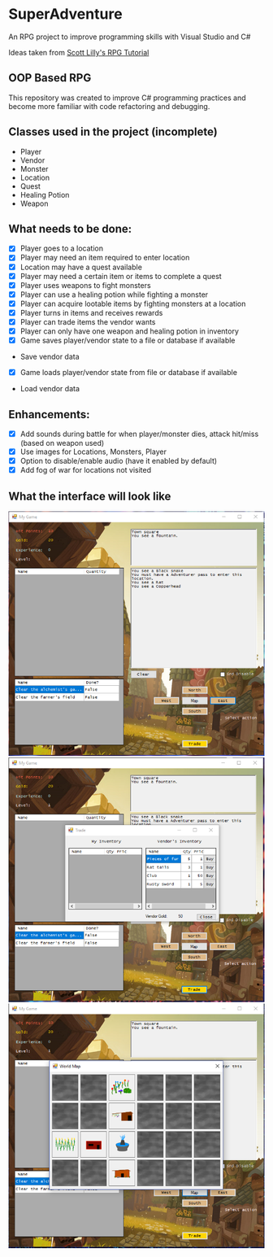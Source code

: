 # SuperAdventure
An RPG project to improve programming skills with Visual Studio and C#

Ideas taken from [Scott Lilly's RPG Tutorial](http://scottlilly.com/learn-c-by-building-a-simple-rpg-index/)

## OOP Based RPG
This repository was created to improve C# programming practices and become more familiar with code refactoring and debugging.

## Classes used in the project (incomplete)
- Player
- Vendor
- Monster
- Location
- Quest
- Healing Potion
- Weapon

## What needs to be done:
- [X] Player goes to a location
- [X] Player may need an item required to enter location
- [X] Location may have a quest available
- [X] Player may need a certain item or items to complete a quest
- [X] Player uses weapons to fight monsters
- [X] Player can use a healing potion while fighting a monster
- [X] Player can acquire lootable items by fighting monsters at a location 
- [X] Player turns in items and receives rewards
- [X] Player can trade items the vendor wants
- [X] Player can only have one weapon and healing potion in inventory
- [X] Game saves player/vendor state to a file or database if available
* Save vendor data
- [X] Game loads player/vendor state from file or database if available
* Load vendor data

## Enhancements:
- [X] Add sounds during battle for when player/monster dies, attack hit/miss (based on weapon used)
- [X] Use images for Locations, Monsters, Player
- [X] Option to disable/enable audio (have it enabled by default)
- [X] Add fog of war for locations not visited

## What the interface will look like

![SuperAdventure UI](https://github.com/Berzerkula/SuperAdventure/blob/master/Interface.PNG)
![SuperAdventure Trade Screen](https://github.com/Berzerkula/SuperAdventure/blob/master/Trade.PNG)
![SuperAdventure WorldMap](https://github.com/Berzerkula/SuperAdventure/blob/master/WorldMap.PNG)
